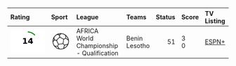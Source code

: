 | Rating                                                                                                                                 | Sport                                                                                                        | League                                       | Teams            |   Status | Score   | TV Listing                                                                                                             |
|:---------------------------------------------------------------------------------------------------------------------------------------|:-------------------------------------------------------------------------------------------------------------|:---------------------------------------------|:-----------------|---------:|:--------|:-----------------------------------------------------------------------------------------------------------------------|
| <img src="https://raw.githubusercontent.com/BlakeDuncan25/Donut-SVG-Ratings/bac4e4a278175106499642192132b1786a9aec38/14.svg" alt="14"> | <img src="https://raw.githubusercontent.com/BlakeDuncan25/Donut-SVG-Ratings/master/soccer.png" alt="Soccer"> | AFRICA<br>World Championship - Qualification | Benin<br>Lesotho |       51 | 3<br>0  | <a href="https://www.espn.com/espnplus/schedule/_/type/live/categoryId/119cfa41-71d4-39bf-a790-6273a52b0259">ESPN+</a> |